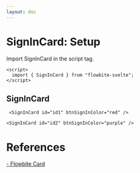 ```yaml
---
layout: doc
---
```


<script>
  import { SignInCard } from "flowbite-svelte";
</script>

<h1 class="text-3xl w-full dark:text-white">SignInCard: Setup</h1>

<p class="dark:text-white">Import SignInCard in the script tag.</p>

```svelte
<script>
  import { SignInCard } from "flowbite-svelte";
</script>
```

<h2 class="text-xl w-full mt-8 dark:text-white">SignInCard</h2>

```svelte
 <SignInCard id="id1" btnSignInColor="red" />
```

<div class="container flex flex-wrap justify-center rounded-xl my-4 mx-auto bg-gradient-to-r bg-white dark:bg-gray-900 border border-gray-200 dark:border-gray-700 p-2 sm:p-6">
   <SignInCard id="id1" btnSignInColor="red" />
</div>



```svelte
<SignInCard id="id2" btnSignInColor="purple" />
```

<div class="container flex flex-wrap justify-center rounded-xl my-4 mx-auto bg-gradient-to-r bg-white dark:bg-gray-900 border border-gray-200 dark:border-gray-700 p-2 sm:p-6">
  <SignInCard id="id2" btnSignInColor="purple" />
</div>


<h1 class="text-3xl w-full dark:text-white pb-8">References</h1>

<p class="dark:text-white text-base"><a href="https://flowbite.com/docs/components/card/" target="_blank" class="text-blue-600 hover:underline dark:text-blue-500">- Flowbite Card</a></p>